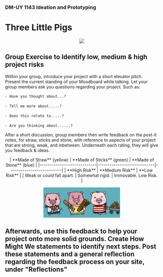 ### DM-UY 1143 Ideation and Prototyping


# Three Little Pigs

<p align="center">
<image src="../Images/3PigsHomes.jpg" style="width:50%"/>
</p>

## Group Exercise to Identify low, medium & high project risks

Within your group, introduce your project with a short elevator pitch. Present the current standing of your Moodboard while talking. Let your group members ask you questions regarding your project. Such as:

	- Have you thought about...?

	- Tell me more about.....?

	- Does this relate to.....?

	- Are you thinking about......?

After a short discussion, group members then write feedback on the post-it notes, for straw, sticks and stone, with reference to aspects of your project that are strong, weak, and inbetween. Underneath each rating, they will give you feedback & ideas.

<div align="center">
| **Made of Straw** (yellow) | **Made of Sticks** (green) | **Made of Stone** (blue) |
|-----------------------------|-----------------------------|---------------------------|
| **High Risk**               | **Medium Risk**             | **Low Risk**              |
| Weak or could fall apart.   | Somewhat rigid.             | Immovable. Low Risk.      |

</div>


<p align="center">
<img src= "../Images/3Pigs.jpg" style="width:50%"/>
</p>

## Afterwards, use this feedback to help your project onto more solid grounds. Create How Might We statements to identify next steps. Post these statements and a general reflection regarding the feedback process on your site, under "Reflections"